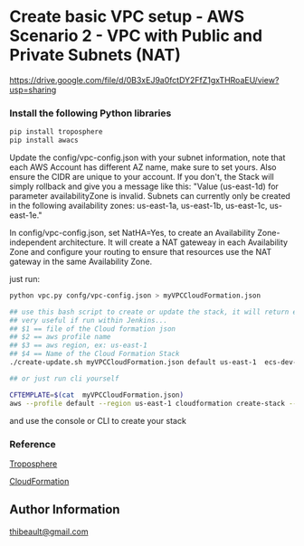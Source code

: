 # Create basic VPC setup - AWS Scenario 2 - VPC with Public and Private Subnets (NAT)

https://drive.google.com/file/d/0B3xEJ9a0fctDY2FfZ1gxTHRoaEU/view?usp=sharing

### Install the following Python libraries 

```bash
pip install troposphere
pip install awacs
```

Update the config/vpc-config.json with your subnet information, note that each AWS Account has different AZ name, make sure to set yours.
Also ensure the CIDR are unique to your account. If you don't, the Stack will simply rollback and give you a message like this: "Value (us-east-1d) for parameter availabilityZone is invalid. Subnets can currently only be created in the following availability zones: us-east-1a, us-east-1b, us-east-1c, us-east-1e."

In config/vpc-config.json, set NatHA=Yes, to create an Availability Zone-independent architecture. It will create a NAT gateweay in each Availability Zone and configure your routing to ensure that resources use the NAT gateway in the same Availability Zone.

just run: 
```bash
python vpc.py confg/vpc-config.json > myVPCCloudFormation.json

## use this bash script to create or update the stack, it will return exit(1) on failure and loop until it's completed
## very useful if run within Jenkins... 
## $1 == file of the Cloud formation json
## $2 == aws profile name
## $3 == aws region, ex: us-east-1
## $4 == Name of the Cloud Formation Stack
./create-update.sh myVPCCloudFormation.json default us-east-1  ecs-dev-vpc

## or just run cli yourself

CFTEMPLATE=$(cat  myVPCCloudFormation.json)
aws --profile default --region us-east-1 cloudformation create-stack --stack-name ecs-vpc --template-body "$CFTEMPLATE"


```

and use the console or CLI to create your stack

### Reference

[Troposphere](https://github.com/cloudtools/troposphere)

[CloudFormation](https://aws.amazon.com/documentation/cloudformation/)

Author Information
------------------
thibeault@gmail.com
